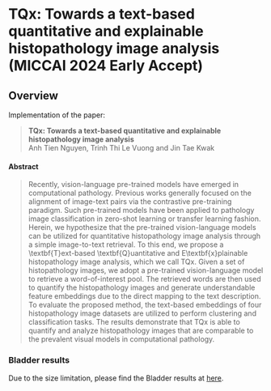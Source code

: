 # TQx: Towards a text-based quantitative and explainable histopathology image analysis (MICCAI 2024 Early Accept)


## Overview

Implementation of the paper: 

> **TQx: Towards a text-based quantitative and explainable histopathology image analysis** \
> Anh Tien Nguyen, Trinh Thi Le Vuong and Jin Tae Kwak 

#### Abstract
> Recently, vision-language pre-trained models have emerged in computational pathology. Previous works generally focused on the alignment of image-text pairs via the contrastive pre-training paradigm. Such pre-trained models have been applied to pathology image classification in zero-shot learning or transfer learning fashion. Herein, we hypothesize that the pre-trained vision-language models can be utilized for quantitative histopathology image analysis through a simple image-to-text retrieval. To this end, we propose a \textbf{T}ext-based \textbf{Q}uantitative and E\textbf{x}plainable histopathology image analysis, which we call TQx. Given a set of histopathology images, we adopt a pre-trained vision-language model to retrieve a word-of-interest pool. The retrieved words are then used to quantify the histopathology images and generate understandable feature embeddings due to the direct mapping to the text description. To evaluate the proposed method, the text-based embeddings of four histopathology image datasets are utilized to perform clustering and classification tasks. The results demonstrate that TQx is able to quantify and analyze histopathology images that are comparable to the prevalent visual models in computational pathology.

### Bladder results
Due to the size limitation, please find the Bladder results at [here](https://drive.google.com/drive/folders/14zNPbc-L9EtEocHutuMK78xg8ZFBhc98?usp=drive_link).
